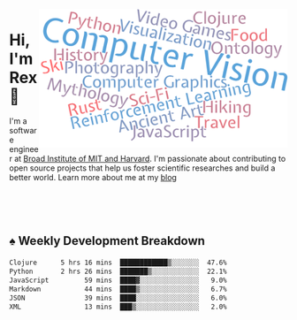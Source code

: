 <img src="https://raw.githubusercontent.com/rexwangcc/rexwangcc/master/myself.png" alt="Rex!" width="450" height="250" align="right">

# Hi, I'm Rex 👋

I'm a software engineer at [Broad Institute of MIT and Harvard](https://www.broadinstitute.org/). I'm passionate about contributing to open source projects that help us foster scientific researches and build a better world. Learn more about me at my [blog](https://rexwang.cc)

<br>
<br>
<br>

<table>
<tr valign="top" width="50%">
<!-- <td > -->

## ♠ Weekly Development Breakdown

<!-- code_time starts -->

```text
Clojure      5 hrs 16 mins  ████████████▒░░░░░░░  47.6%
Python       2 hrs 26 mins  ███████▒░░░░░░░░░░░░  22.1%
JavaScript         59 mins  ████▓░░░░░░░░░░░░░░░   9.0%
Markdown           44 mins  ████▒░░░░░░░░░░░░░░░   6.7%
JSON               39 mins  ████░░░░░░░░░░░░░░░░   6.0%
XML                13 mins  ███▒░░░░░░░░░░░░░░░░   2.0%
```

<!-- code_time ends -->

<!-- Placeholder for my Game statuses -->

<!-- <td valign="top" width="50%">

#### ♦ My Personal Progress

</td> -->

</tr>
</table>
